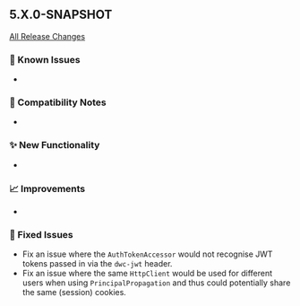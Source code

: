 ## 5.X.0-SNAPSHOT

[All Release Changes](https://github.com/SAP/cloud-sdk-java/releases)

### 🚧 Known Issues

- 

### 🔧 Compatibility Notes

- 

### ✨ New Functionality

- 

### 📈 Improvements

- 

### 🐛 Fixed Issues

- Fix an issue where the `AuthTokenAccessor` would not recognise JWT tokens passed in via the `dwc-jwt` header.
- Fix an issue where the same `HttpClient` would be used for different users when using `PrincipalPropagation` and thus could potentially share the same (session) cookies.
